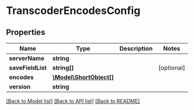 # TranscoderEncodesConfig

## Properties
Name | Type | Description | Notes
------------ | ------------- | ------------- | -------------
**serverName** | **string** |  | 
**saveFieldList** | **string[]** |  | [optional] 
**encodes** | [**\Model\ShortObject[]**](ShortObject.md) |  | 
**version** | **string** |  | 

[[Back to Model list]](../README.md#documentation-for-models) [[Back to API list]](../README.md#documentation-for-api-endpoints) [[Back to README]](../README.md)


